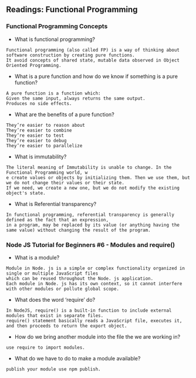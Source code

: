 ## Readings: Functional Programming


### Functional Programming Concepts

- What is functional programming?
  
```
Functional programming (also called FP) is a way of thinking about software construction by creating pure functions. 
It avoid concepts of shared state, mutable data observed in Object Oriented Programming.
```
- What is a pure function and how do we know if something is a pure function?
    
```
A pure function is a function which:
Given the same input, always returns the same output.
Produces no side effects.
```

- What are the benefits of a pure function?
   
```
They’re easier to reason about
They’re easier to combine
They’re easier to test
They’re easier to debug
They’re easier to parallelize
```
- What is immutability?
    
```
The literal meaning of Immutability is unable to change. In the Functional Programming world, w
e create values or objects by initializing them. Then we use them, but we do not change their values or their state. 
If we need, we create a new one, but we do not modify the existing object's state.
```
- What is Referential transparency?
   
```
In functional programming, referential transparency is generally defined as the fact that an expression, 
in a program, may be replaced by its value (or anything having the same value) without changing the result of the program.
```

### Node JS Tutorial for Beginners #6 - Modules and require()

- What is a module?
    
```
Module in Node. js is a simple or complex functionality organized in single or multiple JavaScript files 
which can be reused throughout the Node. js application. 
Each module in Node. js has its own context, so it cannot interfere with other modules or pollute global scope.
```

- What does the word ‘require’ do?
  
```
In NodeJS, require() is a built-in function to include external modules that exist in separate files. 
require() statement basically reads a JavaScript file, executes it, and then proceeds to return the export object.

```
- How do we bring another module into the file the we are working in?
    
```
use require to import modules. 
```

- What do we have to do to make a module available?

```
publish your module use npm publish.
```
